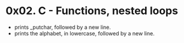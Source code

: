 # 0x02. C - Functions, nested loops

- prints _putchar, followed by a new line.
- prints the alphabet, in lowercase, followed by a new line.

